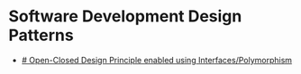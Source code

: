 # Software Development Design Patterns
- [# Open-Closed Design Principle enabled using Interfaces/Polymorphism](/SoftwareDevelopmentDesignPatterns/OCP/README.md)
